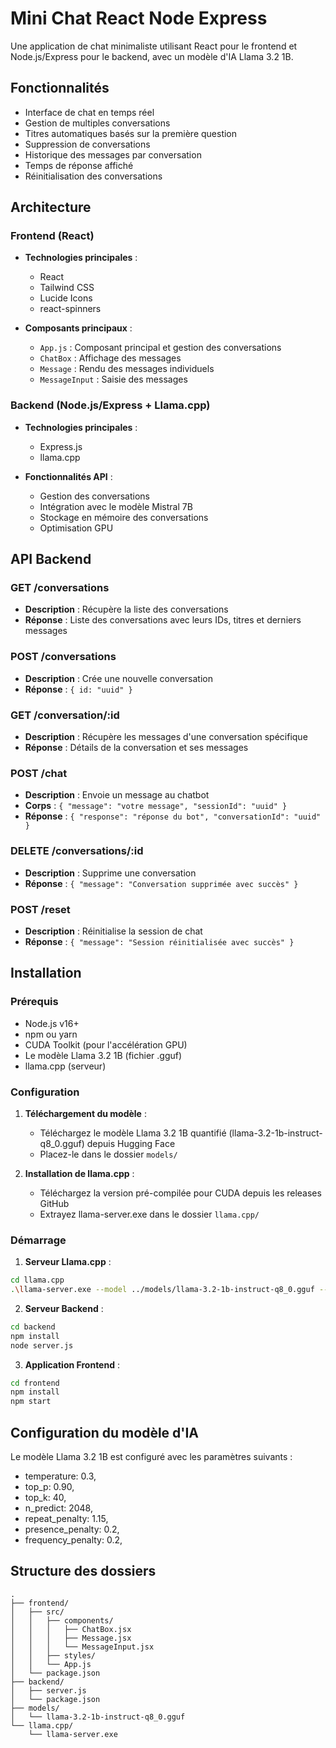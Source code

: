 # Mini Chat React Node Express

Une application de chat minimaliste utilisant React pour le frontend et Node.js/Express pour le backend, avec un modèle d'IA Llama 3.2 1B.

## Fonctionnalités

-   Interface de chat en temps réel
-   Gestion de multiples conversations
-   Titres automatiques basés sur la première question
-   Suppression de conversations
-   Historique des messages par conversation
-   Temps de réponse affiché
-   Réinitialisation des conversations

## Architecture

### Frontend (React)

-   **Technologies principales** :

    -   React
    -   Tailwind CSS
    -   Lucide Icons
    -   react-spinners

-   **Composants principaux** :
    -   `App.js` : Composant principal et gestion des conversations
    -   `ChatBox` : Affichage des messages
    -   `Message` : Rendu des messages individuels
    -   `MessageInput` : Saisie des messages

### Backend (Node.js/Express + Llama.cpp)

-   **Technologies principales** :

    -   Express.js
    -   llama.cpp

-   **Fonctionnalités API** :
    -   Gestion des conversations
    -   Intégration avec le modèle Mistral 7B
    -   Stockage en mémoire des conversations
    -   Optimisation GPU

## API Backend

### GET /conversations

-   **Description** : Récupère la liste des conversations
-   **Réponse** : Liste des conversations avec leurs IDs, titres et derniers messages

### POST /conversations

-   **Description** : Crée une nouvelle conversation
-   **Réponse** : `{ id: "uuid" }`

### GET /conversation/:id

-   **Description** : Récupère les messages d'une conversation spécifique
-   **Réponse** : Détails de la conversation et ses messages

### POST /chat

-   **Description** : Envoie un message au chatbot
-   **Corps** : `{ "message": "votre message", "sessionId": "uuid" }`
-   **Réponse** : `{ "response": "réponse du bot", "conversationId": "uuid" }`

### DELETE /conversations/:id

-   **Description** : Supprime une conversation
-   **Réponse** : `{ "message": "Conversation supprimée avec succès" }`

### POST /reset

-   **Description** : Réinitialise la session de chat
-   **Réponse** : `{ "message": "Session réinitialisée avec succès" }`

## Installation

### Prérequis

-   Node.js v16+
-   npm ou yarn
-   CUDA Toolkit (pour l'accélération GPU)
-   Le modèle Llama 3.2 1B (fichier .gguf)
-   llama.cpp (serveur)

### Configuration

1. **Téléchargement du modèle** :

    - Téléchargez le modèle Llama 3.2 1B quantifié (llama-3.2-1b-instruct-q8_0.gguf) depuis Hugging Face
    - Placez-le dans le dossier `models/`

2. **Installation de llama.cpp** :
    - Téléchargez la version pré-compilée pour CUDA depuis les releases GitHub
    - Extrayez llama-server.exe dans le dossier `llama.cpp/`

### Démarrage

1. **Serveur Llama.cpp** :

```bash
cd llama.cpp
.\llama-server.exe --model ../models/llama-3.2-1b-instruct-q8_0.gguf --ctx-size 16384 --n-gpu-layers 35 --port 8080
```

2. **Serveur Backend** :

```bash
cd backend
npm install
node server.js
```

3. **Application Frontend** :

```bash
cd frontend
npm install
npm start
```

## Configuration du modèle d'IA

Le modèle Llama 3.2 1B est configuré avec les paramètres suivants :

-   temperature: 0.3,
-   top_p: 0.90,
-   top_k: 40,
-   n_predict: 2048,
-   repeat_penalty: 1.15,
-   presence_penalty: 0.2,
-   frequency_penalty: 0.2,

## Structure des dossiers

```
.
├── frontend/
│   ├── src/
│   │   ├── components/
│   │   │   ├── ChatBox.jsx
│   │   │   ├── Message.jsx
│   │   │   └── MessageInput.jsx
│   │   ├── styles/
│   │   └── App.js
│   └── package.json
├── backend/
│   ├── server.js
│   └── package.json
├── models/
│   └── llama-3.2-1b-instruct-q8_0.gguf
└── llama.cpp/
    └── llama-server.exe
```
